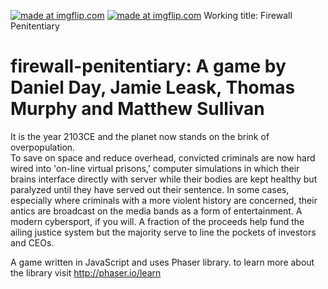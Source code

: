 <a href="https://imgflip.com/gif/1xmksi"><img src="https://i.imgflip.com/1xmksi.gif" title="made at imgflip.com"/></a>
<a href="https://imgflip.com/gif/1xmkvz"><img src="https://i.imgflip.com/1xmkvz.gif" title="made at imgflip.com"/></a>
Working title: Firewall Penitentiary
# firewall-penitentiary: A game by Daniel Day, Jamie Leask, Thomas Murphy and Matthew Sullivan
It is the year 2103CE and the planet now stands on the brink of overpopulation.  
To save on space and reduce overhead, convicted criminals are now hard wired into 'on-line virtual prisons,' 
computer simulations in which their brains interface directly with server while their bodies are kept
healthy but paralyzed until they have served out their sentence.  In some cases, especially where
criminals with a more violent history are concerned, their antics are broadcast on the media bands as a 
form of entertainment.  A modern cybersport, if you will.  A fraction of the proceeds help fund the 
ailing justice system but the majority serve to line the pockets of investors and CEOs.

A game written in JavaScript and uses Phaser library.
to learn more about the library visit http://phaser.io/learn
